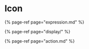 # Icon

{% page-ref page="expression.md" %}

{% page-ref page="display/" %}

{% page-ref page="action.md" %}




